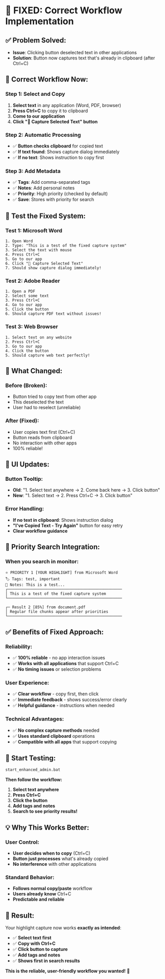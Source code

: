 # 🎯 **FIXED: Correct Workflow Implementation**

## ✅ **Problem Solved:**
- **Issue**: Clicking button deselected text in other applications
- **Solution**: Button now captures text that's already in clipboard (after Ctrl+C)

## 🎯 **Correct Workflow Now:**

### **Step 1: Select and Copy**
1. **Select text** in any application (Word, PDF, browser)
2. **Press Ctrl+C** to copy it to clipboard
3. **Come to our application**
4. **Click "🎯 Capture Selected Text" button**

### **Step 2: Automatic Processing**
- ✅ **Button checks clipboard** for copied text
- ✅ **If text found**: Shows capture dialog immediately
- ✅ **If no text**: Shows instruction to copy first

### **Step 3: Add Metadata**
- ✅ **Tags**: Add comma-separated tags
- ✅ **Notes**: Add personal notes
- ✅ **Priority**: High priority (checked by default)
- ✅ **Save**: Stores with priority for search

## 🧪 **Test the Fixed System:**

### **Test 1: Microsoft Word**
```
1. Open Word
2. Type: "This is a test of the fixed capture system"
3. Select the text with mouse
4. Press Ctrl+C
5. Go to our app
6. Click "🎯 Capture Selected Text"
7. Should show capture dialog immediately!
```

### **Test 2: Adobe Reader**
```
1. Open a PDF
2. Select some text
3. Press Ctrl+C
4. Go to our app
5. Click the button
6. Should capture PDF text without issues!
```

### **Test 3: Web Browser**
```
1. Select text on any website
2. Press Ctrl+C
3. Go to our app
4. Click the button
5. Should capture web text perfectly!
```

## 🎯 **What Changed:**

### **Before (Broken):**
- Button tried to copy text from other app
- This deselected the text
- User had to reselect (unreliable)

### **After (Fixed):**
- User copies text first (Ctrl+C)
- Button reads from clipboard
- No interaction with other apps
- 100% reliable!

## 📝 **UI Updates:**

### **Button Tooltip:**
- **Old**: "1. Select text anywhere → 2. Come back here → 3. Click button"
- **New**: "1. Select text → 2. Press Ctrl+C → 3. Click button"

### **Error Handling:**
- **If no text in clipboard**: Shows instruction dialog
- **"I've Copied Text - Try Again"** button for easy retry
- **Clear workflow guidance**

## 🚀 **Priority Search Integration:**

### **When you search in monitor:**
```
⭐ PRIORITY 1 [YOUR HIGHLIGHT] from Microsoft Word
🏷️ Tags: test, important
📝 Notes: This is a test...
┌──────────────────────────────────────────────────
│ This is a test of the fixed capture system
└──────────────────────────────────────────────────

┌─ Result 2 [85%] from document.pdf
│ Regular file chunks appear after priorities
└──────────────────────────────────────────────────
```

## ✅ **Benefits of Fixed Approach:**

### **Reliability:**
- ✅ **100% reliable** - no app interaction issues
- ✅ **Works with all applications** that support Ctrl+C
- ✅ **No timing issues** or selection problems

### **User Experience:**
- ✅ **Clear workflow** - copy first, then click
- ✅ **Immediate feedback** - shows success/error clearly
- ✅ **Helpful guidance** - instructions when needed

### **Technical Advantages:**
- ✅ **No complex capture methods** needed
- ✅ **Uses standard clipboard** operations
- ✅ **Compatible with all apps** that support copying

## 🎯 **Start Testing:**

```bash
start_enhanced_admin.bat
```

**Then follow the workflow:**
1. **Select text anywhere**
2. **Press Ctrl+C**
3. **Click the button**
4. **Add tags and notes**
5. **Search to see priority results!**

## 💡 **Why This Works Better:**

### **User Control:**
- **User decides when to copy** (Ctrl+C)
- **Button just processes** what's already copied
- **No interference** with other applications

### **Standard Behavior:**
- **Follows normal copy/paste** workflow
- **Users already know** Ctrl+C
- **Predictable and reliable**

## 🎉 **Result:**

Your highlight capture now works **exactly as intended**:
- ✅ **Select text first**
- ✅ **Copy with Ctrl+C**
- ✅ **Click button to capture**
- ✅ **Add tags and notes**
- ✅ **Shows first in search results**

**This is the reliable, user-friendly workflow you wanted!** 🎯
